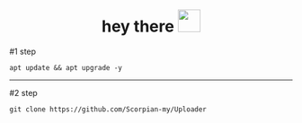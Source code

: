 <h1 align="center">hey there <img src="https://media.giphy.com/media/hvRJCLFzcasrR4ia7z/giphy.gif" width="40"></h1>





#1 step
```
apt update && apt upgrade -y
```
<hr>

#2 step
```
git clone https://github.com/Scorpian-my/Uploader
```
